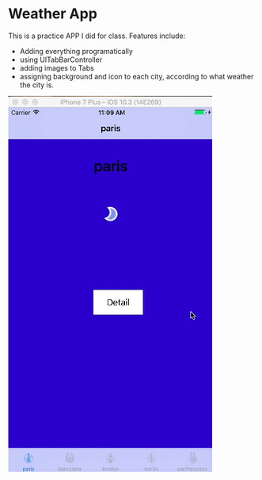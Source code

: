 # Weather App

This is a practice APP I did for class.
Features include:

- Adding everything programatically
- using UITabBarController
- adding images to Tabs
- assigning background and icon to each city, according to what weather the city is.

![Weatherapp1](https://github.com/Saayaman/ImageStorage/blob/master/weatherapp1.gif)
